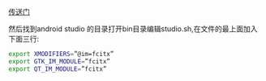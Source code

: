 [传送门](https://blog.csdn.net/asdwkl2584561379/article/details/46375325)

然后找到android studio 的目录打开bin目录编辑studio.sh,在文件的最上面加入下面三行:

```sh
export XMODIFIERS=”@im=fcitx” 
export GTK_IM_MODULE=”fcitx” 
export QT_IM_MODULE=”fcitx”

```